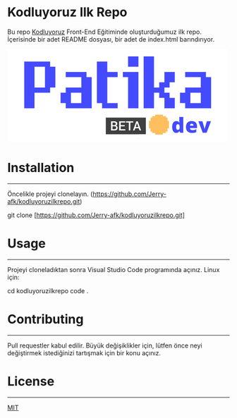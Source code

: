 # Kodluyoruz Ilk Repo
Bu repo [Kodluyoruz](https://www.kodluyoruz.org/Kodluyoruz) Front-End Eğitiminde oluşturduğumuz ilk repo. İçerisinde bir adet README dosyası, bir adet de index.html barındırıyor.

![Philadelphia's Magic Gardens. This place was so cool!](img/patikaLogo.png "Philadelphia's Magic Gardens")
# Installation
---
Öncelikle projeyi clonelayın. (https://github.com/Jerry-afk/kodluyoruzilkrepo.git)
 
git clone [https://github.com/Jerry-afk/kodluyoruzilkrepo.git]

# Usage
---
Projeyi cloneladıktan sonra Visual Studio Code programında açınız.
Linux için:

cd kodluyoruzilkrepo
code .

# Contributing
---
Pull requestler kabul edilir. Büyük değişiklikler için, lütfen önce neyi değiştirmek istediğinizi tartışmak için bir konu açınız.
# License
---
[MIT](https://choosealicense.com/licenses/mit/)

